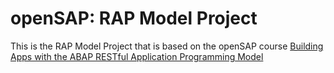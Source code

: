 # openSAP: RAP Model Project

This is the RAP Model Project that is based on the openSAP course [Building Apps with the ABAP RESTful Application Programming Model](https://open.sap.com/courses/cp13)
